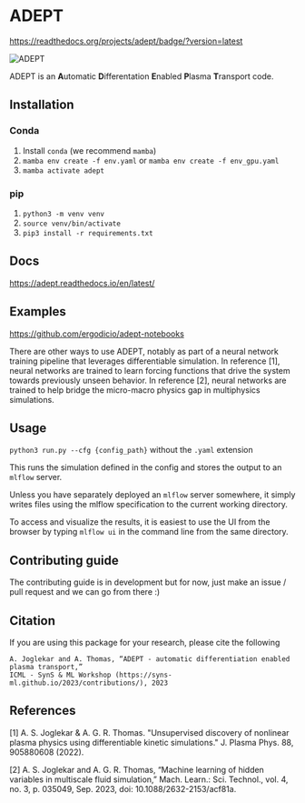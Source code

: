 # ADEPT

https://readthedocs.org/projects/adept/badge/?version=latest

![ADEPT](./docs/source/adept-logo.png)

ADEPT is an **A**utomatic **D**ifferentation **E**nabled **P**lasma **T**ransport code.

## Installation
### Conda
1. Install `conda` (we recommend `mamba`)
2. `mamba env create -f env.yaml` or `mamba env create -f env_gpu.yaml`
3. `mamba activate adept`

### pip
1. `python3 -m venv venv`
2. `source venv/bin/activate`
3. `pip3 install -r requirements.txt`

## Docs
https://adept.readthedocs.io/en/latest/

## Examples
https://github.com/ergodicio/adept-notebooks

There are other ways to use ADEPT, notably as part of a neural network training pipeline that leverages differentiable simulation. In reference [1], neural networks are trained to learn forcing functions that 
drive the system towards previously unseen behavior. In reference [2], neural networks are trained to help bridge the micro-macro physics gap in multiphysics simulations.

## Usage
`python3 run.py --cfg {config_path}` without the `.yaml` extension

This runs the simulation defined in the config and stores the output to an `mlflow` server.

Unless you have separately deployed an `mlflow` server somewhere, it simply writes files using the mlflow specification to the current working directory. 

To access and visualize the results, it is easiest to use the UI from the browser by typing `mlflow ui` in the command line from the same directory.


## Contributing guide
The contributing guide is in development but for now, just make an issue / pull request and we can go from there :) 

## Citation
If you are using this package for your research, please cite the following

```
A. Joglekar and A. Thomas, “ADEPT - automatic differentiation enabled plasma transport,” 
ICML - SynS & ML Workshop (https://syns-ml.github.io/2023/contributions/), 2023

```

## References
[1] A. S. Joglekar & A. G. R. Thomas. "Unsupervised discovery of nonlinear plasma physics using differentiable kinetic simulations." J. Plasma Phys. 88, 905880608 (2022).

[2] A. S. Joglekar and A. G. R. Thomas, “Machine learning of hidden variables in multiscale fluid simulation,” Mach. Learn.: Sci. Technol., vol. 4, no. 3, p. 035049, Sep. 2023, doi: 10.1088/2632-2153/acf81a.

